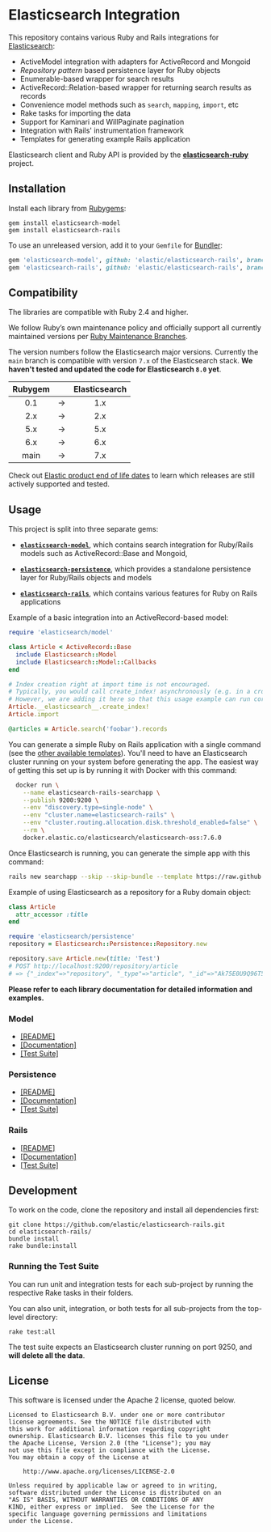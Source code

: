 # Elasticsearch Integration


This repository contains various Ruby and Rails integrations for [Elasticsearch](http://elasticsearch.org):

* ActiveModel integration with adapters for ActiveRecord and Mongoid
* _Repository pattern_ based persistence layer for Ruby objects
* Enumerable-based wrapper for search results
* ActiveRecord::Relation-based wrapper for returning search results as records
* Convenience model methods such as `search`, `mapping`, `import`, etc
* Rake tasks for importing the data
* Support for Kaminari and WillPaginate pagination
* Integration with Rails' instrumentation framework
* Templates for generating example Rails application

Elasticsearch client and Ruby API is provided by the
**[elasticsearch-ruby]()** project.

## Installation

Install each library from [Rubygems](https://rubygems.org/gems/elasticsearch):

    gem install elasticsearch-model
    gem install elasticsearch-rails

To use an unreleased version, add it to your `Gemfile` for [Bundler](http://bundler.io):

```ruby
gem 'elasticsearch-model', github: 'elastic/elasticsearch-rails', branch: '5.x'
gem 'elasticsearch-rails', github: 'elastic/elasticsearch-rails', branch: '5.x'
```

## Compatibility

The libraries are compatible with Ruby 2.4 and higher.

We follow Ruby’s own maintenance policy and officially support all currently maintained versions per [Ruby Maintenance Branches](https://www.ruby-lang.org/en/downloads/branches/).

The version numbers follow the Elasticsearch major versions. Currently the `main` branch is compatible with version `7.x` of the Elasticsearch stack. **We haven't tested and updated the code for Elasticsearch `8.0` yet**.

| Rubygem       |   | Elasticsearch |
|:-------------:|:-:| :-----------: |
| 0.1           | → | 1.x           |
| 2.x           | → | 2.x           |
| 5.x           | → | 5.x           |
| 6.x           | → | 6.x           |
| main          | → | 7.x           |

Check out [Elastic product end of life dates](https://www.elastic.co/support/eol) to learn which releases are still actively supported and tested.

## Usage

This project is split into three separate gems:

* [**`elasticsearch-model`**](https://github.com/elastic/elasticsearch-rails/tree/main/elasticsearch-model),
  which contains search integration for Ruby/Rails models such as ActiveRecord::Base and Mongoid,

* [**`elasticsearch-persistence`**](https://github.com/elastic/elasticsearch-rails/tree/main/elasticsearch-persistence),
  which provides a standalone persistence layer for Ruby/Rails objects and models

* [**`elasticsearch-rails`**](https://github.com/elastic/elasticsearch-rails/tree/main/elasticsearch-rails),
  which contains various features for Ruby on Rails applications

Example of a basic integration into an ActiveRecord-based model:

```ruby
require 'elasticsearch/model'

class Article < ActiveRecord::Base
  include Elasticsearch::Model
  include Elasticsearch::Model::Callbacks
end

# Index creation right at import time is not encouraged.
# Typically, you would call create_index! asynchronously (e.g. in a cron job)
# However, we are adding it here so that this usage example can run correctly.
Article.__elasticsearch__.create_index!
Article.import

@articles = Article.search('foobar').records
```

You can generate a simple Ruby on Rails application with a single command
(see the [other available templates](https://github.com/elastic/elasticsearch-rails/tree/main/elasticsearch-rails#rails-application-templates)). You'll need to have an Elasticsearch cluster running on your system before generating the app. The easiest way of getting this set up is by running it with Docker with this command:

```bash
  docker run \
    --name elasticsearch-rails-searchapp \
    --publish 9200:9200 \
    --env "discovery.type=single-node" \
    --env "cluster.name=elasticsearch-rails" \
    --env "cluster.routing.allocation.disk.threshold_enabled=false" \
    --rm \
    docker.elastic.co/elasticsearch/elasticsearch-oss:7.6.0
```

Once Elasticsearch is running, you can generate the simple app with this command:

```bash
rails new searchapp --skip --skip-bundle --template https://raw.github.com/elasticsearch/elasticsearch-rails/main/elasticsearch-rails/lib/rails/templates/01-basic.rb
```

Example of using Elasticsearch as a repository for a Ruby domain object:

```ruby
class Article
  attr_accessor :title
end

require 'elasticsearch/persistence'
repository = Elasticsearch::Persistence::Repository.new

repository.save Article.new(title: 'Test')
# POST http://localhost:9200/repository/article
# => {"_index"=>"repository", "_type"=>"article", "_id"=>"Ak75E0U9Q96T5Y999_39NA", ...}
```

**Please refer to each library documentation for detailed information and examples.**

### Model

* [[README]](https://github.com/elastic/elasticsearch-rails/blob/main/elasticsearch-model/README.md)
* [[Documentation]](http://rubydoc.info/gems/elasticsearch-model/)
* [[Test Suite]](https://github.com/elastic/elasticsearch-rails/tree/main/elasticsearch-model/spec/elasticsearch/model)

### Persistence

* [[README]](https://github.com/elastic/elasticsearch-rails/blob/main/elasticsearch-persistence/README.md)
* [[Documentation]](http://rubydoc.info/gems/elasticsearch-persistence/)
* [[Test Suite]](https://github.com/elastic/elasticsearch-rails/tree/main/elasticsearch-persistence/spec)

### Rails

* [[README]](https://github.com/elastic/elasticsearch-rails/blob/main/elasticsearch-rails/README.md)
* [[Documentation]](http://rubydoc.info/gems/elasticsearch-rails)
* [[Test Suite]](https://github.com/elastic/elasticsearch-rails/tree/main/elasticsearch-rails/spec)

## Development

To work on the code, clone the repository and install all dependencies first:

```
git clone https://github.com/elastic/elasticsearch-rails.git
cd elasticsearch-rails/
bundle install
rake bundle:install
```

### Running the Test Suite

You can run unit and integration tests for each sub-project by running the respective Rake tasks in their folders.

You can also unit, integration, or both tests for all sub-projects from the top-level directory:

    rake test:all

The test suite expects an Elasticsearch cluster running on port 9250, and **will delete all the data**.

## License

This software is licensed under the Apache 2 license, quoted below.

    Licensed to Elasticsearch B.V. under one or more contributor
    license agreements. See the NOTICE file distributed with
    this work for additional information regarding copyright
    ownership. Elasticsearch B.V. licenses this file to you under
    the Apache License, Version 2.0 (the "License"); you may
    not use this file except in compliance with the License.
    You may obtain a copy of the License at
    
    	http://www.apache.org/licenses/LICENSE-2.0
    
    Unless required by applicable law or agreed to in writing,
    software distributed under the License is distributed on an
    "AS IS" BASIS, WITHOUT WARRANTIES OR CONDITIONS OF ANY
    KIND, either express or implied.  See the License for the
    specific language governing permissions and limitations
    under the License.
